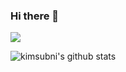 ### Hi there 👋

<!--
**kimsubni/kimsubni** is a ✨ _special_ ✨ repository because its `README.md` (this file) appears on your GitHub profile.

Here are some ideas to get you started:

- 🔭 I’m currently working on ...
- 🌱 I’m currently learning ...
- 👯 I’m looking to collaborate on ...
- 🤔 I’m looking for help with ...
- 💬 Ask me about ...
- 📫 How to reach me: ...
- 😄 Pronouns: ...
- ⚡ Fun fact: ...
-->

<img src="https://img.shields.io/badge/000000?style=for-the-badge&logo=Notion&logoColor=black">

![kimsubni's github stats](https://github-readme-stats.vercel.app/api?username=kimsubni&show_icons=true)
